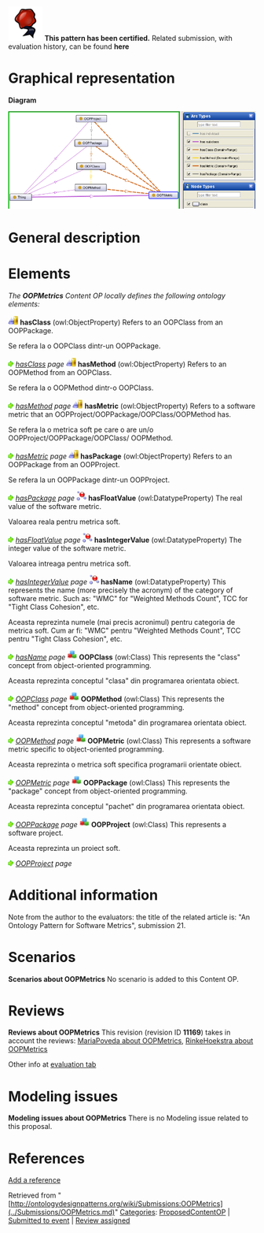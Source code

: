 [![](../images/thumb/b/b5/Certified.png/70px-Certified.png)](../Image/Certified.png.md "Certified.png") __This pattern has been certified.__
Related submission, with evaluation history, can be found __here__





#  Graphical representation


__Diagram__




[![Image:OOPMetrics.png](../images/a/a2/OOPMetrics.png)](../Image/OOPMetrics.png.md "Image:OOPMetrics.png")




#  General description


  




#  Elements


_The __OOPMetrics__ Content OP locally defines the following ontology elements:_



[![ObjectProperty](../images/thumb/c/c3/ObjectProperty.gif/20px-ObjectProperty.gif)](../Image/ObjectProperty.gif.md "ObjectProperty") __hasClass__ (owl:ObjectProperty) Refers to an OOPClass from an OOPPackage.
  



Se refera la o OOPClass dintr-un OOPPackage. 



 [![](../images/thumb/8/87/ArrowRight.gif/11px-ArrowRight.gif)](../Image/ArrowRight.gif.md "ArrowRight.gif") _[hasClass](../Submissions/OOPMetrics/hasClass.md "Submissions:OOPMetrics/hasClass") page_
[![ObjectProperty](../images/thumb/c/c3/ObjectProperty.gif/20px-ObjectProperty.gif)](../Image/ObjectProperty.gif.md "ObjectProperty") __hasMethod__ (owl:ObjectProperty) Refers to an OOPMethod from an OOPClass.
  



Se refera la o OOPMethod dintr-o OOPClass. 



 [![](../images/thumb/8/87/ArrowRight.gif/11px-ArrowRight.gif)](../Image/ArrowRight.gif.md "ArrowRight.gif") _[hasMethod](../Submissions/OOPMetrics/hasMethod.md "Submissions:OOPMetrics/hasMethod") page_
[![ObjectProperty](../images/thumb/c/c3/ObjectProperty.gif/20px-ObjectProperty.gif)](../Image/ObjectProperty.gif.md "ObjectProperty") __hasMetric__ (owl:ObjectProperty) Refers to a software metric that an OOPProject/OOPPackage/OOPClass/OOPMethod has.
  



Se refera la o metrica soft pe care o are un/o OOPProject/OOPPackage/OOPClass/ OOPMethod. 



 [![](../images/thumb/8/87/ArrowRight.gif/11px-ArrowRight.gif)](../Image/ArrowRight.gif.md "ArrowRight.gif") _[hasMetric](../Submissions/OOPMetrics/hasMetric.md "Submissions:OOPMetrics/hasMetric") page_
[![ObjectProperty](../images/thumb/c/c3/ObjectProperty.gif/20px-ObjectProperty.gif)](../Image/ObjectProperty.gif.md "ObjectProperty") __hasPackage__ (owl:ObjectProperty) Refers to an OOPPackage from an OOPProject.
  



Se refera la un OOPPackage dintr-un OOPProject. 



 [![](../images/thumb/8/87/ArrowRight.gif/11px-ArrowRight.gif)](../Image/ArrowRight.gif.md "ArrowRight.gif") _[hasPackage](../Submissions/OOPMetrics/hasPackage.md "Submissions:OOPMetrics/hasPackage") page_
[![DatatypeProperty](../images/thumb/a/a5/DatatypeProperty.gif/20px-DatatypeProperty.gif)](../Image/DatatypeProperty.gif.md "DatatypeProperty") __hasFloatValue__ (owl:DatatypeProperty) The real value of the software metric.
  



Valoarea reala pentru metrica soft. 



 [![](../images/thumb/8/87/ArrowRight.gif/11px-ArrowRight.gif)](../Image/ArrowRight.gif.md "ArrowRight.gif") _[hasFloatValue](../Submissions/OOPMetrics/hasFloatValue.md "Submissions:OOPMetrics/hasFloatValue") page_
[![DatatypeProperty](../images/thumb/a/a5/DatatypeProperty.gif/20px-DatatypeProperty.gif)](../Image/DatatypeProperty.gif.md "DatatypeProperty") __hasIntegerValue__ (owl:DatatypeProperty) The integer value of the software metric.
  



Valoarea intreaga pentru metrica soft. 



 [![](../images/thumb/8/87/ArrowRight.gif/11px-ArrowRight.gif)](../Image/ArrowRight.gif.md "ArrowRight.gif") _[hasIntegerValue](../Submissions/OOPMetrics/hasIntegerValue.md "Submissions:OOPMetrics/hasIntegerValue") page_
[![DatatypeProperty](../images/thumb/a/a5/DatatypeProperty.gif/20px-DatatypeProperty.gif)](../Image/DatatypeProperty.gif.md "DatatypeProperty") __hasName__ (owl:DatatypeProperty) This represents the name (more precisely the acronym) of the category of software metric. Such as: "WMC" for "Weighted Methods Count", TCC for "Tight Class Cohesion", etc.
  



Aceasta reprezinta numele (mai precis acronimul) pentru categoria de metrica soft. Cum ar fi: "WMC" pentru "Weighted Methods Count", TCC pentru "Tight Class Cohesion", etc. 



 [![](../images/thumb/8/87/ArrowRight.gif/11px-ArrowRight.gif)](../Image/ArrowRight.gif.md "ArrowRight.gif") _[hasName](../Submissions/OOPMetrics/hasName.md "Submissions:OOPMetrics/hasName") page_
[![Class](../images/thumb/2/27/Class.gif/20px-Class.gif)](../Image/Class.gif.md "Class") __OOPClass__ (owl:Class) This represents the "class" concept from object-oriented programming.
  



Aceasta reprezinta conceptul "clasa" din programarea orientata obiect. 



 [![](../images/thumb/8/87/ArrowRight.gif/11px-ArrowRight.gif)](../Image/ArrowRight.gif.md "ArrowRight.gif") _[OOPClass](../Submissions/OOPMetrics/OOPClass.md "Submissions:OOPMetrics/OOPClass") page_
[![Class](../images/thumb/2/27/Class.gif/20px-Class.gif)](../Image/Class.gif.md "Class") __OOPMethod__ (owl:Class) This represents the "method" concept from object-oriented programming.
  



Aceasta reprezinta conceptul "metoda" din programarea orientata obiect. 



 [![](../images/thumb/8/87/ArrowRight.gif/11px-ArrowRight.gif)](../Image/ArrowRight.gif.md "ArrowRight.gif") _[OOPMethod](../Submissions/OOPMetrics/OOPMethod.md "Submissions:OOPMetrics/OOPMethod") page_
[![Class](../images/thumb/2/27/Class.gif/20px-Class.gif)](../Image/Class.gif.md "Class") __OOPMetric__ (owl:Class) This represents a software metric specific to object-oriented programming.
  



Aceasta reprezinta o metrica soft specifica programarii orientate obiect. 



 [![](../images/thumb/8/87/ArrowRight.gif/11px-ArrowRight.gif)](../Image/ArrowRight.gif.md "ArrowRight.gif") _[OOPMetric](../Submissions/OOPMetrics/OOPMetric.md "Submissions:OOPMetrics/OOPMetric") page_
[![Class](../images/thumb/2/27/Class.gif/20px-Class.gif)](../Image/Class.gif.md "Class") __OOPPackage__ (owl:Class) This represents the "package" concept from object-oriented programming.
  



Aceasta reprezinta conceptul "pachet" din programarea orientata obiect. 



 [![](../images/thumb/8/87/ArrowRight.gif/11px-ArrowRight.gif)](../Image/ArrowRight.gif.md "ArrowRight.gif") _[OOPPackage](../Submissions/OOPMetrics/OOPPackage.md "Submissions:OOPMetrics/OOPPackage") page_
[![Class](../images/thumb/2/27/Class.gif/20px-Class.gif)](../Image/Class.gif.md "Class") __OOPProject__ (owl:Class) This represents a software project.
  



Aceasta reprezinta un proiect soft. 



 [![](../images/thumb/8/87/ArrowRight.gif/11px-ArrowRight.gif)](../Image/ArrowRight.gif.md "ArrowRight.gif") _[OOPProject](../Submissions/OOPMetrics/OOPProject.md "Submissions:OOPMetrics/OOPProject") page_
#  Additional information


Note from the author to the evaluators:
the title of the related article is: "An Ontology Pattern for Software Metrics", submission 21.



#  Scenarios



__Scenarios about OOPMetrics__
No scenario is added to this Content OP.




#  Reviews



__Reviews about OOPMetrics__
This revision (revision ID __11169__) takes in account the reviews: [MariaPoveda about OOPMetrics](../Reviews/MariaPoveda_about_OOPMetrics.md "Reviews:MariaPoveda about OOPMetrics"), [RinkeHoekstra about OOPMetrics](../Reviews/RinkeHoekstra_about_OOPMetrics.md "Reviews:RinkeHoekstra about OOPMetrics")


Other info at [evaluation tab](http://ontologydesignpatterns.org/wiki/index.php?title=Submissions:OOPMetrics&action=evaluation "http://ontologydesignpatterns.org/wiki/index.php?title=Submissions:OOPMetrics&action=evaluation")




  




#  Modeling issues



__Modeling issues about OOPMetrics__
There is no Modeling issue related to this proposal.




  




#  References


[Add a reference](index.php@title=Odp%253AAdd_reference&subject=../Submissions/OOPMetrics.md "http://ontologydesignpatterns.org/wiki/index.php?title=Odp:Add_reference&subject=Submissions%3AOOPMetrics")


  






Retrieved from "[http://ontologydesignpatterns.org/wiki/Submissions:OOPMetrics](../Submissions/OOPMetrics.md)"
 [Categories](http://ontologydesignpatterns.org/wiki/Special:Categories "Special:Categories"): [ProposedContentOP](../Category/ProposedContentOP.md "Category:ProposedContentOP") | [Submitted to event](../Category/Submitted_to_event.md "Category:Submitted to event") | [Review assigned](../Category/Review_assigned.md "Category:Review assigned")